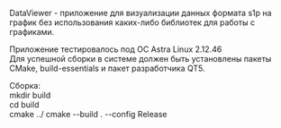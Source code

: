 DataViewer - приложение для визуализации данных формата s1p на график без использования каких-либо библиотек для работы с графиками.

Приложение тестировалось под ОС Astra Linux 2.12.46  
Для успешной сборки в системе должен быть установлены пакеты CMake, build-essentials и пакет разработчика QT5.

Сборка:  
mkdir build  
cd build  
cmake ../
cmake --build . --config Release

